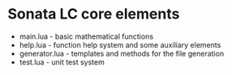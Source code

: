 # Sonata LC core elements

* main.lua - basic mathematical functions
* help.lua - function help system and some auxiliary elements
* generator.lua - templates and methods for the file generation
* test.lua - unit test system